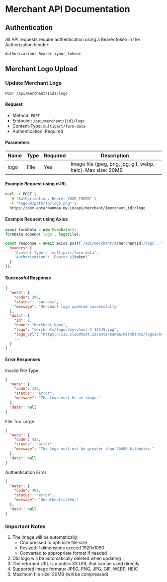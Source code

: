 # Merchant API Documentation

## Authentication
All API requests require authentication using a Bearer token in the Authorization header:
```
Authorization: Bearer <your_token>
```

## Merchant Logo Upload

### Update Merchant Logo
```http
POST /api/merchant/{id}/logo
```

#### Request
- Method: `POST`
- Endpoint: `/api/merchant/{id}/logo`
- Content-Type: `multipart/form-data`
- Authentication: Required

#### Parameters
| Name | Type | Required | Description |
|------|------|----------|-------------|
| logo | File | Yes | Image file (jpeg, png, jpg, gif, webp, heic). Max size: 20MB |

#### Example Request using cURL
```bash
curl -X POST \
  -H "Authorization: Bearer YOUR_TOKEN" \
  -F "logo=@/path/to/logo.png" \
  https://dev.antarkanmaa.my.id/api/merchant/{merchant_id}/logo
```




#### Example Request using Axios
```javascript
const formData = new FormData();
formData.append('logo', logoFile);

const response = await axios.post(`/api/merchant/${merchantId}/logo`, formData, {
  headers: {
    'Content-Type': 'multipart/form-data',
    'Authorization': `Bearer ${token}`
  }
});
```

#### Successful Response
```json
{
  "meta": {
    "code": 200,
    "status": "success",
    "message": "Merchant logo updated successfully"
  },
  "data": {
    "id": 1,
    "name": "Merchant Name",
    "logo": "merchants/logos/merchant-1-12345.jpg",
    "logo_url": "https://is3.cloudhost.id/antarkanma/merchants/logos/merchant-1-12345.jpg",
    ...
  }
}
```

#### Error Responses

Invalid File Type
```json
{
  "meta": {
    "code": 422,
    "status": "error",
    "message": "The logo must be an image."
  },
  "data": null
}
```

File Too Large
```json
{
  "meta": {
    "code": 422,
    "status": "error",
    "message": "The logo must not be greater than 20480 kilobytes."
  },
  "data": null
}
```

Authentication Error
```json
{
  "meta": {
    "code": 401,
    "status": "error",
    "message": "Unauthenticated."
  },
  "data": null
}
```

### Important Notes
1. The image will be automatically:
   - Compressed to optimize file size
   - Resized if dimensions exceed 1920x1080
   - Converted to appropriate format if needed
2. Old logo will be automatically deleted when updating
3. The returned URL is a public S3 URL that can be used directly
4. Supported image formats: JPEG, PNG, JPG, GIF, WEBP, HEIC
5. Maximum file size: 20MB (will be compressed)
